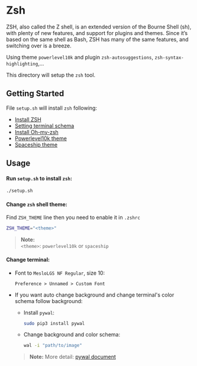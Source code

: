 # Zsh

ZSH, also called the Z shell, is an extended version of the Bourne Shell (sh), with plenty of new features, and support for plugins and themes. Since it’s based on the same shell as Bash, ZSH has many of the same features, and switching over is a breeze.

Using theme `powerlevel10k` and plugin `zsh-autosuggestions`, `zsh-syntax-highlighting`,...

This directory will setup the `zsh` tool.

## Getting Started

File `setup.sh` will install `zsh` following:

-  [Install ZSH](https://github.com/ohmyzsh/ohmyzsh/wiki/Installing-ZSH)
-  [Setting terminal schema](https://itsfoss.com/pywal/)
-  [Install Oh-my-zsh](https://github.com/ohmyzsh/ohmyzsh)
-  [Powerlevel10k theme](https://github.com/romkatv/powerlevel10k)
-  [Spaceship theme](https://github.com/spaceship-prompt/spaceship-prompt)

## Usage

#### Run `setup.sh` to install `zsh`:

```bash
./setup.sh
```

#### Change `zsh` shell theme:

Find `ZSH_THEME` line then you need to enable it in `.zshrc`

```bash
ZSH_THEME="<theme>"
```

> **Note:**  
> `<theme>`: `powerlevel10k` or `spaceship`

#### Change terminal:

-  Font to `MesloLGS NF Regular`, size 10:

   ```
   Preference > Unnamed > Custom Font
   ```

-  If you want auto change background and change terminal's color schema follow background:

   -  Install `pywal`:

      ```bash
      sudo pip3 install pywal
      ```

   -  Change background and color schema:
      ```bash
      wal -i "path/to/image"
      ```

   > **Note:** More detail: [pywal document](https://itsfoss.com/pywal/)
